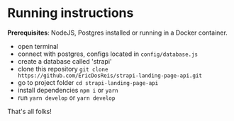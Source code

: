 # Running instructions

**Prerequisites**: NodeJS, Postgres installed or running in a Docker container.

* open terminal
* connect with postgres, configs located in `config/database.js`
* create a database called 'strapi'
* clone this repository `git clone https://github.com/EricDosReis/strapi-landing-page-api.git`
* go to project folder `cd strapi-landing-page-api`
* install dependencies `npm i` or `yarn`
* run `yarn develop` or `yarn develop`

That's all folks!
